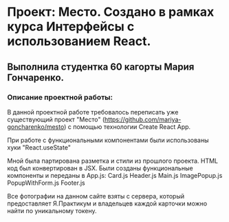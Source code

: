 # Проект: Место. Создано в рамках курса Интерфейсы с использованием React.
## Выполнила студентка 60 кагорты Мария Гончаренко.

### Описание проектной работы:
В данной проектной работе требовалось переписать уже существующий проект "Место" (https://github.com/mariya-goncharenko/mesto) с помощью технологии Create React App.

При работе с функциональными компонентами были использованы хуки "React.useState"

Мной была партирована разметка и стили из прошлого проекта. HTML код был конвертирован в JSX.
Были созданы функциональные компоненты и переданы в App.js:
 Card.js
 Header.js
 Main.js
 ImagePopup.js
 PopupWithForm.js
 Footer.js

Все фотографии на данном сайте взяты с сервера, который предоставляет Я.Практикум и владельцев каждой карточки можно найти по уникальному токену.